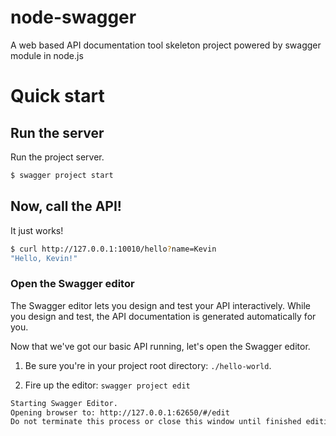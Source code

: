 # node-swagger

A web based API documentation tool skeleton project powered by swagger module in node.js

# Quick start

## Run the server

Run the project server.

```bash
$ swagger project start
```

## Now, call the API!

It just works!

```bash
$ curl http://127.0.0.1:10010/hello?name=Kevin
"Hello, Kevin!"
```


### <a name="openeditor"></a>Open the Swagger editor

The Swagger editor lets you design and test your API interactively. While you design and test, the API documentation is generated automatically for you.

Now that we've got our basic API running, let's open the Swagger editor.

1. Be sure you're in your project root directory: `./hello-world`.

2. Fire up the editor: `swagger project edit`


```bash
Starting Swagger Editor.
Opening browser to: http://127.0.0.1:62650/#/edit
Do not terminate this process or close this window until finished editing.
```
